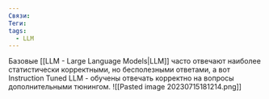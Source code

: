```yaml
---
Связи: 
Теги: 
tags:
  - LLM
---
```


Базовые [[LLM  - Large Language Models|LLM]] часто отвечают наиболее статистически корректными, но бесполезными ответами, а вот Instruction Tuned LLM - обучены отвечать корректно на вопросы дополнительными тюнингом.
![[Pasted image 20230715181214.png]]